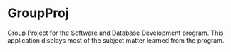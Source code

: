 # GroupProj
Group Project for the Software and Database Development program. This application displays most of the subject matter learned from the program.
